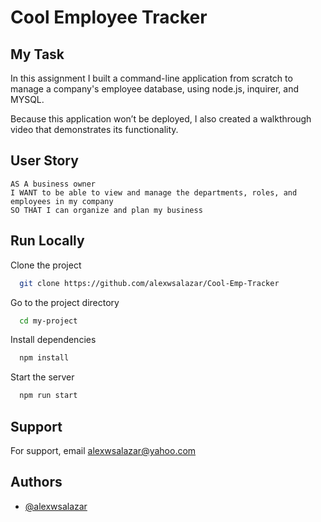 # Cool Employee Tracker

## My Task

In this assignment I built a command-line application from scratch to manage a company's employee database, using node.js, inquirer, and MYSQL.

Because this application won’t be deployed, I also created a walkthrough video that demonstrates its functionality.

## User Story

```
AS A business owner
I WANT to be able to view and manage the departments, roles, and employees in my company
SO THAT I can organize and plan my business

```

## Run Locally

Clone the project

```bash
  git clone https://github.com/alexwsalazar/Cool-Emp-Tracker
```

Go to the project directory

```bash
  cd my-project
```

Install dependencies

```bash
  npm install
```

Start the server

```bash
  npm run start
```


## Support

For support, email alexwsalazar@yahoo.com 


## Authors

- [@alexwsalazar](https://www.github.com/alexwsalazar)